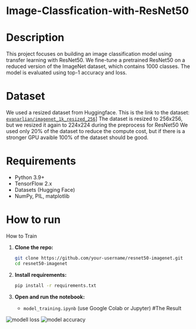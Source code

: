 # Image-Classfication-with-ResNet50
# Description
This project focuses on building an image classification model using transfer learning with ResNet50. We fine-tune a pretrained ResNet50 on a reduced version of the ImageNet dataset, which contains 1000 classes. The model is evaluated using top-1 accuracy and loss.

# Dataset
We used a resized dataset from Huggingface. 
This is the link to the dataset:  [`evanarlian/imagenet_1k_resized_256`](https://huggingface.co/datasets/evanarlian/imagenet_1k_resized_256)]
The dataset is resized to 256x256, but we resized it again to 224x224 during the preprocess for ResNet50
We used only 20% of the dataset to reduce the compute cost, but if there is a stronger GPU avaible 100% of the dataset should be good. 

# Requirements
- Python 3.9+
- TensorFlow 2.x
- Datasets (Hugging Face)
- NumPy, PIL, matplotlib

# How to run
How to Train

1. **Clone the repo:**
   ```bash
   git clone https://github.com/your-username/resnet50-imagenet.git
   cd resnet50-imagenet
   ```

2. **Install requirements:**
   ```bash
   pip install -r requirements.txt
   ```

3. **Open and run the notebook:**
   - `model_training.ipynb` (use Google Colab or Jupyter)
#The Result

![modell loss](https://github.com/user-attachments/assets/fb1e4f44-b89e-4730-8f56-f5fbfc364914)
![model accuracy](https://github.com/user-attachments/assets/c7fb11ec-300f-4c0c-bf84-abf2df4404df)
